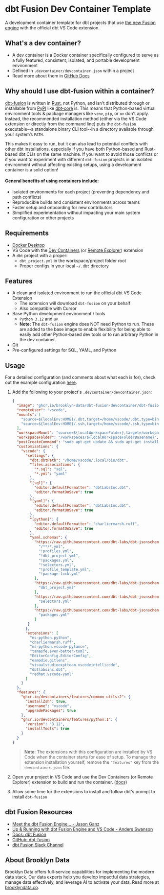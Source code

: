 # dbt Fusion Dev Container Template
A development container template for dbt projects that use [the new Fusion engine](https://github.com/dbt-labs/dbt-fusion) with the official dbt VS Code extension.

## What's a dev container?
- A dev container is a Docker container specifically configured to serve as a fully featured, consistent, isolated, and portable development environment
- Defined in `.devcontainer/devcontainer.json` within a project
- Read more about them in [GitHub Docs](https://docs.github.com/en/codespaces/setting-up-your-project-for-codespaces/adding-a-dev-container-configuration/introduction-to-dev-containers)

## Why should I use dbt-fusion within a container? 
[dbt-fusion](https://github.com/dbt-labs/dbt-fusion) is written in [Rust](https://www.rust-lang.org/), not Python, and isn't distributed through or installable from [PyPI](https://pypi.org/) like [dbt-core](https://pypi.org/project/dbt/) is. This means that Python-based virtual environment tools & package managers like `venv`, `pip`, or `uv` don't apply. Instead, the recommended installation method (either via the VS Code extension or directly from the command line) puts the `dbt-fusion` executable--a standalone binary CLI tool--in a directory available through your system’s `PATH`. 

This makes it easy to run, but it can also lead to potential conflicts with other dbt installations, especially if you have both Python-based and Rust-based dbt CLIs on the same machine. If you want to avoid those conflicts or if you want to experiment with different `dbt-fusion` projects in an isolated environment without affecting existing setups, using a development container is a solid option!

#### General benefits of using containers include:
- Isolated environments for each project (preventing dependency and path conflicts)
- Reproducible builds and consistent environments across teams
- Faster setup and onboarding for new contributors
- Simplified experimentation without impacting your main system configuration or other projects

## Requirements
- [Docker Desktop](https://docs.docker.com/desktop/)
- VS Code with the [Dev Containers](https://marketplace.visualstudio.com/items?itemName=ms-vscode-remote.remote-containers) (or [Remote Explorer](https://marketplace.visualstudio.com/items?itemName=ms-vscode.remote-explorer)) extension
- A `dbt` project with a proper:
  - `dbt_project.yml` in the workspace/project folder root
  - Proper configs in your local `~/.dbt` directory

## Features
- A clean and isolated environment to run the official dbt VS Code Extension 
  - The extension will download `dbt-fusion` on your behalf
  - Also compatible with Cursor
- Base Python development environment / tools
  - `Python 3.12` and `uv`
  - __Note:__ The `dbt-fusion` engine does NOT need Python to run. These are added to the base image to enable flexibility for being able to easily add other Python-based dev tools or to run arbitrary Python in the dev container.
- Git
- Pre-configured settings for SQL, YAML, and Python

## Usage
For a detailed configuration (and comments about what each is for), check out the example configuration [here](https://github.com/brooklyn-data/dbt-fusion-devcontainer/blob/main/src/dbt-fusion/.devcontainer/devcontainer.json).

1. Add the following to your project's `.devcontainer/devcontainer.json`:
   ```json
   {
     "image": "ghcr.io/brooklyn-data/dbt-fusion-devcontainer/dbt-fusion:latest",
     "remoteUser": "vscode",
     "mounts": [
       "source=${localEnv:HOME}/.dbt,target=/home/vscode/.dbt,type=bind",
       "source=${localEnv:HOME}/.ssh,target=/home/vscode/.ssh,type=bind" // mount if git authentication uses SSH
     ],
     "workspaceMount": "source=${localWorkspaceFolder},target=/workspaces/${localWorkspaceFolderBasename},type=bind,consistency=cached",
     "workspaceFolder": "/workspaces/${localWorkspaceFolderBasename}",
     "postCreateCommand": "sudo apt-get update && sudo apt-get install -y xdg-utils", // enables automatic browser opening for authentication
     "customizations": {
       "vscode": {
         "settings": {
           "dbt.dbtPath": "/home/vscode/.local/bin/dbt",
           "files.associations": {
             "*.sql": "sql",
             "*.yml": "yaml"
           },
           "[sql]": {
             "editor.defaultFormatter": "dbtLabsInc.dbt",
             "editor.formatOnSave": true
           },
           "[yaml]": {
             "editor.defaultFormatter": "dbtLabsInc.dbt",
             "editor.formatOnSave": true
           },
           "[python]": {
             "editor.defaultFormatter": "charliermarsh.ruff",
             "editor.formatOnSave": true
           },
           "yaml.schemas": {
             "https://raw.githubusercontent.com/dbt-labs/dbt-jsonschema/main/schemas/latest/dbt_yml_files-latest.json": [
               "/**/*.yml",
               "!profiles.yml",
               "!dbt_project.yml",
               "!packages.yml",
               "!selectors.yml",
               "!profile_template.yml",
               "!package-lock.yml"
             ],
             "https://raw.githubusercontent.com/dbt-labs/dbt-jsonschema/main/schemas/latest/dbt_project-latest.json": [
               "dbt_project.yml"
             ],
             "https://raw.githubusercontent.com/dbt-labs/dbt-jsonschema/main/schemas/latest/selectors-latest.json": [
               "selectors.yml"
             ],
             "https://raw.githubusercontent.com/dbt-labs/dbt-jsonschema/main/schemas/latest/packages-latest.json": [
               "packages.yml"
             ]
          }
         },
         "extensions": [
           "ms-python.python",
           "charliermarsh.ruff",
           "ms-python.vscode-pylance",
           "tamasfe.even-better-toml",
           "EditorConfig.EditorConfig",
           "eamodio.gitlens",
           "visualstudioexptteam.vscodeintellicode",
           "dbtlabsinc.dbt",
           "redhat.vscode-yaml"
         ]
       }
     },
     "features": {
       "ghcr.io/devcontainers/features/common-utils:2": {
         "installZsh": true,
         "username": "vscode",
         "upgradePackages": true
       },
       "ghcr.io/devcontainers/features/python:1": {
         "version": "3.12",
         "installTools": true
       }
     }
   }
   ```

   > **Note**: The extensions with this configuration are installed by VS Code when the container starts for ease of setup. To manage the extension installation yourself, remove the `"features"` key from the `devcontainer.json` file.

2. Open your project in VS Code and use the Dev Containers (or Remote Explorer) extension to build and run the container. ([docs](https://code.visualstudio.com/docs/devcontainers/containers))

3. Allow some time for the extensions to install and follow dbt's prompt to install `dbt-fusion`

## dbt Fusion Resources
- [Meet the dbt Fusion Engine... - Jason Ganz](https://docs.getdbt.com/blog/dbt-fusion-engine)
- [Up & Running with dbt Fusion Engine and VS Code - Anders Swanson](https://www.loom.com/share/c6f72d2525b24178a76c6679e43dbc06)
- [Docs: dbt Fusion](https://docs.getdbt.com/docs/fusion/about-fusion)
- [GitHub: dbt-fusion](https://github.com/dbt-labs/dbt-fusion)
- [dbt Fusion Slack Channel](https://getdbt.slack.com/archives/C088YCAB6GH)

## About Brooklyn Data
Brooklyn Data offers full-service capabilities for implementing the modern data stack. Our data experts help you develop impactful data strategies, manage data effectively, and leverage AI to activate your data. Read more at [brooklyndata.co](https://brooklyndata.co). 
